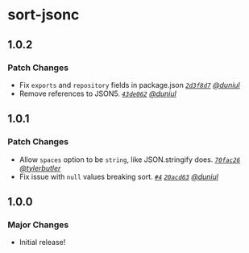 # sort-jsonc

## 1.0.2

### Patch Changes

- Fix `exports` and `repository` fields in package.json
  _[`2d3f8d7`](https://github.com/duniul/sort-jsonc/commit/2d3f8d745c9e42082a20b50c06b9de6fbf6b14e5) [@duniul](https://github.com/duniul)_
- Remove references to JSON5. _[`43de062`](https://github.com/duniul/sort-jsonc/commit/43de0620fbd4e7ecebdf1ded121669333615c9c4)
  [@duniul](https://github.com/duniul)_

## 1.0.1

### Patch Changes

- Allow `spaces` option to be `string`, like JSON.stringify does.
  _[`70fac26`](https://github.com/duniul/sort-jsonc/commit/70fac2641f2cb0e95289757813e222c774d7221a)
  [@tylerbutler](https://github.com/tylerbutler)_
- Fix issue with `null` values breaking sort. _[`#4`](https://github.com/duniul/sort-jsonc/pull/4)
  [`20acd63`](https://github.com/duniul/sort-jsonc/commit/20acd6306755608dcb288a14786678594bba401f) [@duniul](https://github.com/duniul)_

## 1.0.0

### Major Changes

- Initial release!
